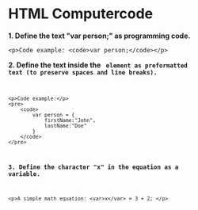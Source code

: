 # **HTML Computercode**

**1. Define the text "var person;" as programming code.**

```
<p>Code example: <code>var person;</code></p>
```

**2. Define the text inside the <code> element as preformatted text (to preserve spaces and line breaks).**

```
<p>Code example:</p>
<pre>
    <code>
        var person = {
            firstName:"John",
            lastName:"Doe"
        }
    </code>
</pre>
```

**3. Define the character "x" in the equation as a variable.**

```
<p>A simple math equation: <var>x</var> = 3 + 2; </p>
```